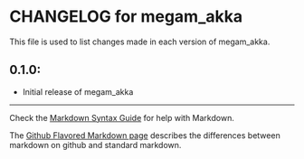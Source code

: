 # CHANGELOG for megam_akka

This file is used to list changes made in each version of megam_akka.

## 0.1.0:

* Initial release of megam_akka

- - -
Check the [Markdown Syntax Guide](http://daringfireball.net/projects/markdown/syntax) for help with Markdown.

The [Github Flavored Markdown page](http://github.github.com/github-flavored-markdown/) describes the differences between markdown on github and standard markdown.
